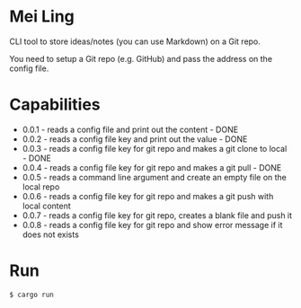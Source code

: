 # Mei Ling

CLI tool to store ideas/notes (you can use Markdown) on a Git repo.

You need to setup a Git repo (e.g. GitHub) and pass the address on the config file.

# Capabilities
  - 0.0.1 - reads a config file and print out the content - DONE
  - 0.0.2 - reads a config file key and print out the value - DONE
  - 0.0.3 - reads a config file key for git repo and makes a git clone to local - DONE
  - 0.0.4 - reads a config file key for git repo and makes a git pull - DONE
  - 0.0.5 - reads a command line argument and create an empty file on the local repo
  - 0.0.6 - reads a config file key for git repo and makes a git push with local content
  - 0.0.7 - reads a config file key for git repo, creates a blank file and push it
  - 0.0.8 - reads a config file key for git repo and show error message if it does not exists

# Run
```sh
$ cargo run
```